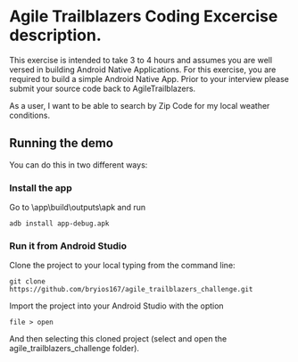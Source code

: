 # Agile Trailblazers Coding Excercise description.

This exercise is intended to take 3 to 4 hours and assumes you are well versed in building Android Native Applications. For this exercise, you are required to build a simple Android Native App. Prior to your interview please submit your source code back to AgileTrailblazers.

As a user, I want to be able to search by Zip Code for my local weather conditions.

## Running the demo

You can do this in two different ways:

### Install the app

Go to \app\build\outputs\apk and run

```
adb install app-debug.apk
```

### Run it from Android Studio

Clone the project to your local typing from the command line:

```
git clone https://github.com/bryios167/agile_trailblazers_challenge.git
```

Import the project into your Android Studio with the option

```
file > open
```

And then selecting this cloned project (select and open the agile_trailblazers_challenge folder).

